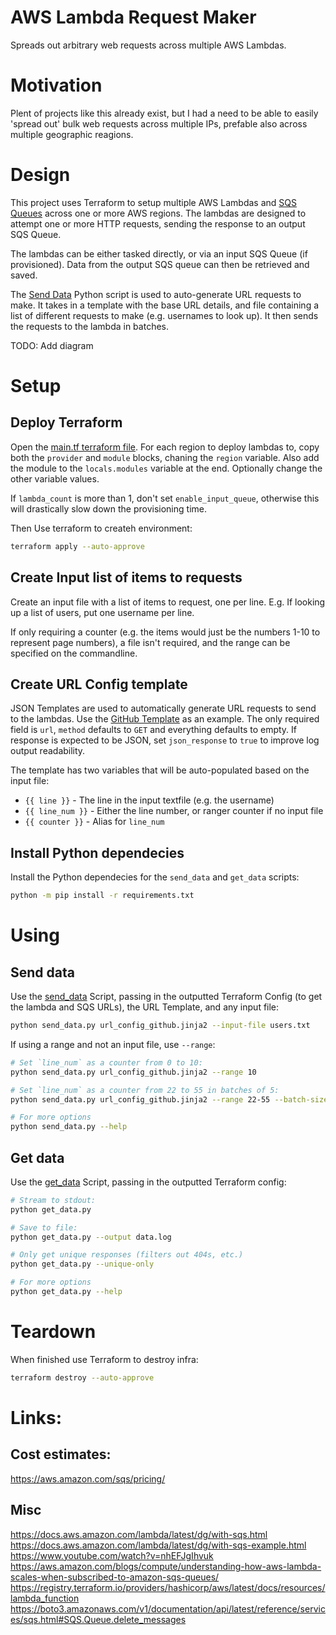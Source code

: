 # AWS Lambda Request Maker
Spreads out arbitrary web requests across multiple AWS Lambdas.

# Motivation
Plent of projects like this already exist, but I had a need to be able to easily 'spread out'
bulk web requests across multiple IPs, prefable also across multiple geographic reagions.

# Design
This project uses Terraform to setup multiple AWS Lambdas and [SQS Queues](https://docs.aws.amazon.com/lambda/latest/dg/with-sqs.html)
across one or more AWS regions. The lambdas are designed to attempt one or more HTTP requests, sending the response to an output SQS Queue.

The lambdas can be either tasked directly, or via an input SQS Queue (if provisioned). Data from the output SQS queue can then be retrieved and saved.

The [Send Data](./send_data.py) Python script is used to auto-generate URL requests to make. It takes in a template with the base URL details, and file containing a list of different requests to make (e.g. usernames to look up). It then sends the requests to the lambda in batches.

TODO: Add diagram


# Setup
## Deploy Terraform
Open the [main.tf terraform file](./main.tf). For each region to deploy lambdas to, copy both the `provider` and `module` blocks,
chaning the `region` variable. Also add the module to the `locals.modules` variable at the end. Optionally change the other variable values.

If `lambda_count` is more than 1, don't set `enable_input_queue`, otherwise this will drastically slow down the provisioning time.

Then Use terraform to createh environment:
```bash
terraform apply --auto-approve
```


## Create Input list of items to requests
Create an input file with a list of items to request, one per line.
E.g. If looking up a list of users, put one username per line.

If only requiring a counter (e.g. the items would just be the numbers 1-10 to represent page numbers), a file isn't required, and the range can be specified on the commandline.


## Create URL Config template
JSON Templates are used to automatically generate URL requests to send to the lambdas. Use the [GitHub Template](./url_config_github.jinja2) as an example. The only required field is `url`, `method` defaults to `GET` and everything defaults to empty. If response is expected to be JSON, set `json_response` to `true` to improve log output readability.

The template has two variables that will be auto-populated based on the input file:
 - `{{ line }}` - The line in the input textfile (e.g. the username)
 - `{{ line_num }}` - Either the line number, or ranger counter if no input file
 - `{{ counter }}` - Alias for `line_num`


## Install Python dependecies
Install the Python dependecies for the `send_data` and `get_data`
scripts:
```bash
python -m pip install -r requirements.txt
```

# Using
## Send data
Use the [send_data](./send_data.py) Script, passing in the outputted Terraform Config (to get the lambda and SQS URLs), the URL Template,
and any input file:
```bash
python send_data.py url_config_github.jinja2 --input-file users.txt
```

If using a range and not an input file, use `--range`:
```bash
# Set `line_num` as a counter from 0 to 10:
python send_data.py url_config_github.jinja2 --range 10

# Set `line_num` as a counter from 22 to 55 in batches of 5:
python send_data.py url_config_github.jinja2 --range 22-55 --batch-size 5

# For more options
python send_data.py --help
```

## Get data
Use the [get_data](./get_data.py) Script, passing in the outputted Terraform config:

```bash
# Stream to stdout:
python get_data.py

# Save to file:
python get_data.py --output data.log

# Only get unique responses (filters out 404s, etc.)
python get_data.py --unique-only

# For more options
python get_data.py --help
```

# Teardown
When finished use Terraform to destroy infra:
```bash
terraform destroy --auto-approve
```

# Links:
## Cost estimates:
https://aws.amazon.com/sqs/pricing/

## Misc
https://docs.aws.amazon.com/lambda/latest/dg/with-sqs.html
https://docs.aws.amazon.com/lambda/latest/dg/with-sqs-example.html
https://www.youtube.com/watch?v=nhEFJgIhvuk
https://aws.amazon.com/blogs/compute/understanding-how-aws-lambda-scales-when-subscribed-to-amazon-sqs-queues/
https://registry.terraform.io/providers/hashicorp/aws/latest/docs/resources/lambda_function
https://boto3.amazonaws.com/v1/documentation/api/latest/reference/services/sqs.html#SQS.Queue.delete_messages
